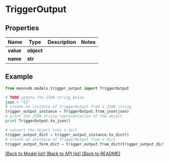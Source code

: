 # TriggerOutput


## Properties

Name | Type | Description | Notes
------------ | ------------- | ------------- | -------------
**value** | **object** |  | 
**name** | **str** |  | 

## Example

```python
from moonsdk.models.trigger_output import TriggerOutput

# TODO update the JSON string below
json = "{}"
# create an instance of TriggerOutput from a JSON string
trigger_output_instance = TriggerOutput.from_json(json)
# print the JSON string representation of the object
print TriggerOutput.to_json()

# convert the object into a dict
trigger_output_dict = trigger_output_instance.to_dict()
# create an instance of TriggerOutput from a dict
trigger_output_form_dict = trigger_output.from_dict(trigger_output_dict)
```
[[Back to Model list]](../README.md#documentation-for-models) [[Back to API list]](../README.md#documentation-for-api-endpoints) [[Back to README]](../README.md)


